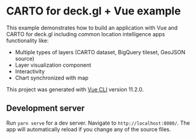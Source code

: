 # CARTO for deck.gl + Vue example

This example demonstrates how to build an application with Vue and CARTO for deck.gl including common location intelligence apps functionality like:

- Multiple types of layers (CARTO dataset, BigQuery tileset, GeoJSON source)
- Layer visualization component
- Interactivity
- Chart synchronized with map

This project was generated with [Vue CLI](https://cli.vuejs.org/) version 11.2.0.

## Development server

Run `yarn serve` for a dev server. Navigate to `http://localhost:8080/`. The app will automatically reload if you change any of the source files.
